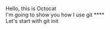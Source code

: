 Hello, this is Octocat <br />
I'm going to show you how I use git **** <br />
Let's start with git init
